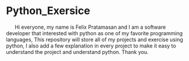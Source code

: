 # Python_Exersice

&nbsp;&nbsp;&nbsp;&nbsp;&nbsp;&nbsp;Hi everyone, my name is Felix Pratamasan and I am a software developer that interested with python as one of my favorite programming languages, This repository will store all of my projects and exercise using python, I also add a few explanation in every project to make it easy to understand the project and understand python. Thank you.

